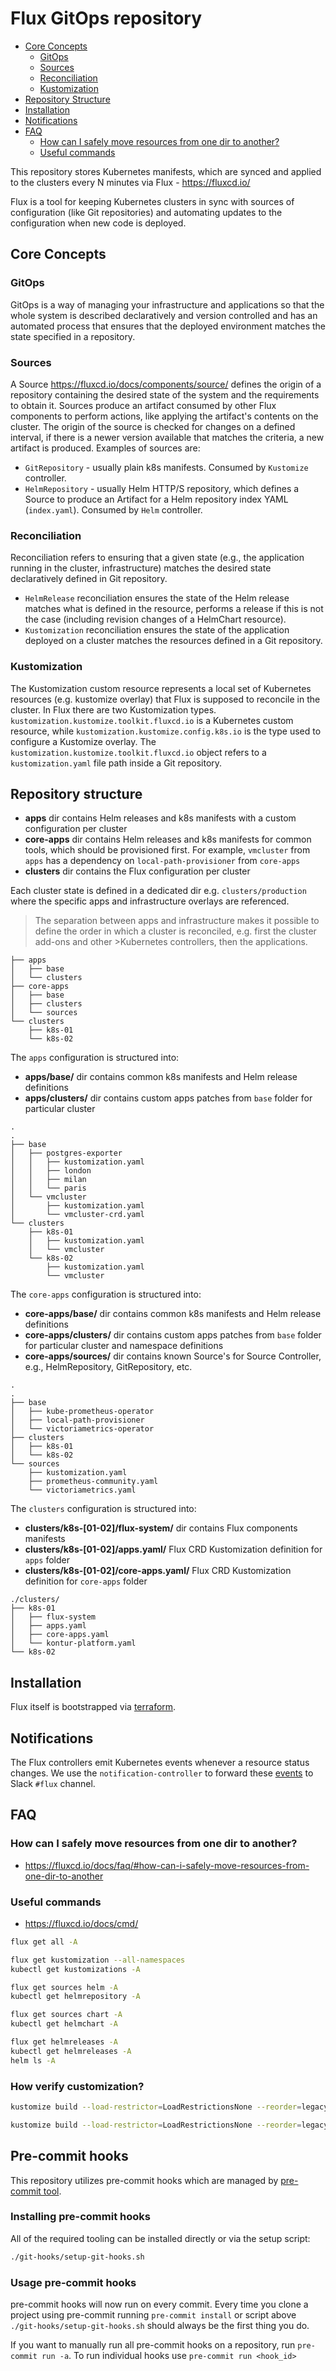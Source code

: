 Flux GitOps repository
======================

- [Core Concepts](#core-concepts)
  * [GitOps](#gitops)
  * [Sources](#sources)
  * [Reconciliation](#reconciliation)
  * [Kustomization](#kustomization)
- [Repository Structure](#repository-structure)
- [Installation](#installation)
- [Notifications](#notifications)
- [FAQ](#faq)
  * [How can I safely move resources from one dir to another?](#how-can-i-safely-move-resources-from-one-dir-to-another)
  * [Useful commands](#useful-commands)

This repository stores Kubernetes manifests, which are synced and applied to the clusters every N minutes via Flux - https://fluxcd.io/

Flux is a tool for keeping Kubernetes clusters in sync with sources of configuration (like Git repositories) and automating updates to the configuration when new code is deployed.

## Core Concepts
### GitOps
GitOps is a way of managing your infrastructure and applications so that the whole system is described declaratively and version controlled and has an automated process that ensures that the deployed environment matches the state specified in a repository.

### Sources
A Source https://fluxcd.io/docs/components/source/ defines the origin of a repository containing the desired state of the system and the requirements to obtain it. Sources produce an artifact consumed by other Flux components to perform actions, like applying the artifact's contents on the cluster. The origin of the source is checked for changes on a defined interval, if there is a newer version available that matches the criteria, a new artifact is produced.
Examples of sources are:
- `GitRepository` - usually plain k8s manifests. Consumed by `Kustomize` controller.
- `HelmRepository` - usually Helm HTTP/S repository, which defines a Source to produce an Artifact for a Helm repository index YAML (`index.yaml`). Consumed by `Helm` controller.

### Reconciliation
Reconciliation refers to ensuring that a given state (e.g., the application running in the cluster, infrastructure) matches the desired state declaratively defined in Git repository.
- `HelmRelease` reconciliation ensures the state of the Helm release matches what is defined in the resource, performs a release if this is not the case (including revision changes of a HelmChart resource).
- `Kustomization` reconciliation ensures the state of the application deployed on a cluster matches the resources defined in a Git repository.

### Kustomization
The Kustomization custom resource represents a local set of Kubernetes resources (e.g. kustomize overlay) that Flux is supposed to reconcile in the cluster. In Flux there are two Kustomization types. `kustomization.kustomize.toolkit.fluxcd.io` is a Kubernetes custom resource, while `kustomization.kustomize.config.k8s.io` is the type used to configure a Kustomize overlay. The `kustomization.kustomize.toolkit.fluxcd.io` object refers to a `kustomization.yaml` file path inside a Git repository.

## Repository structure
- **apps** dir contains Helm releases and k8s manifests with a custom configuration per cluster
- **core-apps** dir contains Helm releases and k8s manifests for common tools, which should be provisioned first. For example, `vmcluster` from `apps` has a dependency on `local-path-provisioner` from `core-apps`
- **clusters** dir contains the Flux configuration per cluster

Each cluster state is defined in a dedicated dir e.g. `clusters/production` where the specific apps and infrastructure overlays are referenced.

>The separation between apps and infrastructure makes it possible to define the order in which a cluster is reconciled, e.g. first the cluster add-ons and other >Kubernetes controllers, then the applications.

```
├── apps
│   ├── base
│   └── clusters
├── core-apps
│   ├── base
│   ├── clusters
│   └── sources
└── clusters
    ├── k8s-01
    └── k8s-02
```
The `apps` configuration is structured into:
- **apps/base/** dir contains common k8s manifests and Helm release definitions
- **apps/clusters/** dir contains custom apps patches from `base` folder for particular cluster
```
.
.
├── base
│   ├── postgres-exporter
│   │   ├── kustomization.yaml
│   │   ├── london
│   │   ├── milan
│   │   └── paris
│   └── vmcluster
│       ├── kustomization.yaml
│       └── vmcluster-crd.yaml
└── clusters
    ├── k8s-01
    │   ├── kustomization.yaml
    │   └── vmcluster
    └── k8s-02
        ├── kustomization.yaml
        └── vmcluster
```

The `core-apps` configuration is structured into:
- **core-apps/base/** dir contains common k8s manifests and Helm release definitions
- **core-apps/clusters/** dir contains custom apps patches from `base` folder for particular cluster and namespace definitions
- **core-apps/sources/** dir contains known Source's for Source Controller, e.g., HelmRepository, GitRepository, etc.
```
.
.
├── base
│   ├── kube-prometheus-operator
│   ├── local-path-provisioner
│   └── victoriametrics-operator
├── clusters
│   ├── k8s-01
│   └── k8s-02
└── sources
    ├── kustomization.yaml
    ├── prometheus-community.yaml
    └── victoriametrics.yaml
```

The `clusters` configuration is structured into:
- **clusters/k8s-[01-02]/flux-system/** dir contains Flux components manifests
- **clusters/k8s-[01-02]/apps.yaml/** Flux CRD Kustomization definition for `apps` folder
- **clusters/k8s-[01-02]/core-apps.yaml/** Flux CRD Kustomization definition for `core-apps` folder
```
./clusters/
├── k8s-01
│   ├── flux-system
│   ├── apps.yaml
│   ├── core-apps.yaml
│   └── kontur-platform.yaml
└── k8s-02
```

## Installation
Flux itself is bootstrapped via [terraform](https://gitlab.com/kontur-private/operations/terraform/-/tree/main/kubernetes/flux).

## Notifications
The Flux controllers emit Kubernetes events whenever a resource status changes. We use the `notification-controller` to forward these [events](https://fluxcd.io/docs/guides/notifications/) to Slack `#flux` channel.

## FAQ
### How can I safely move resources from one dir to another?
- https://fluxcd.io/docs/faq/#how-can-i-safely-move-resources-from-one-dir-to-another

### Useful commands
- https://fluxcd.io/docs/cmd/

```bash
flux get all -A

flux get kustomization --all-namespaces
kubectl get kustomizations -A

flux get sources helm -A
kubectl get helmrepository -A

flux get sources chart -A
kubectl get helmchart -A

flux get helmreleases -A
kubectl get helmreleases -A
helm ls -A
```

### How verify customization?
```bash
kustomize build --load-restrictor=LoadRestrictionsNone --reorder=legacy core-apps/clusters/k8s-02/ | less
```
```bash
kustomize build --load-restrictor=LoadRestrictionsNone --reorder=legacy core-apps/clusters/k8s-02/ | kubectl apply --server-side --dry-run=server -f-
```

## Pre-commit hooks
This repository utilizes pre-commit hooks which are managed by [pre-commit tool](https://pre-commit.com/).

### Installing pre-commit hooks
All of the required tooling can be installed directly or via the setup script:

```bash
./git-hooks/setup-git-hooks.sh
```

### Usage pre-commit hooks
pre-commit hooks will now run on every commit. Every time you clone a project using pre-commit running `pre-commit install` or script above `./git-hooks/setup-git-hooks.sh` should always be the first thing you do.

If you want to manually run all pre-commit hooks on a repository, run `pre-commit run -a`. To run individual hooks use `pre-commit run <hook_id>`
